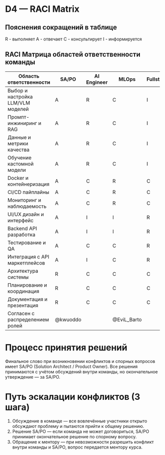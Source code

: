 # D4 — RACI Matrix
## Пояснения сокращений в таблице

R - выполняет
A - отвечает
C - консультирует
I - информируется

## RACI Матрица областей ответственности команды
| Область ответственности                | SA/PO | AI Engineer | MLOps | Fullstack |
|----------------------------------------|-------|------------|-------|-----------|
| Выбор и настройка LLM/VLM моделей      | A     | R          | C     | I         |
| Промпт-инжиниринг и RAG                | A     | R          | C     | I         |
| Данные и метрики качества              | A     | R          | C     | I         |
| Обучение кастомной модели              | A     | R          | C     | I         |
| Docker и контейнеризация               | A     | C          | R     | C         |
| CI/CD пайплайны                        | A     | C          | R     | C         |
| Мониторинг и наблюдаемость             | A     | C          | R     | C         |
| UI/UX дизайн и интерфейс               | A     | I          | I     | R         |
| Backend API разработка                 | A     | I          | I     | R         |
| Тестирование и QA                      | A     | C          | C     | R         |
| Интеграция с API маркетплейсов         | A     | I          | C     | R         |
| Архитектура системы                    | R     | C          | C     | C         |
| Планирование и координация             | R     | C          | C     | C         |
| Документация и презентация             | R     | C          | C     | C         |
| Согласен с распределением ролей        |@kwuoddo|  |@EviL_Barto|  |
# Процесс принятия решений
Финальное слово при возникновении конфликтов и спорных вопросов имеет SA/PO (Solution Architect / Product Owner).
Все решения принимаются с учётом обсуждений внутри команды, но окончательное утверждение — за SA/PO.
# Путь эскалации конфликтов (3 шага)
1. Обсуждение в команде — все вовлечённые участники открыто обсуждают проблему и пытаются прийти к общему решению.
2. Решение SA/PO — если команда не может договориться, SA/PO принимает окончательное решение по спорному вопросу.
3. Обращение к ментору — при невозможности разрешить конфликт внутри команды и SA/PO, вопрос передается ментору курса.
